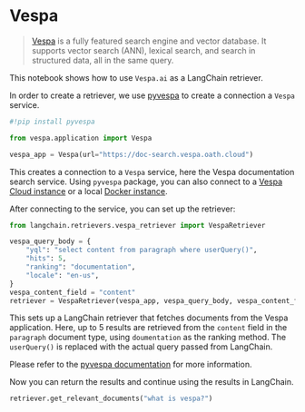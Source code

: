 # Vespa

>[Vespa](https://vespa.ai/) is a fully featured search engine and vector database. It supports vector search (ANN), lexical search, and search in structured data, all in the same query.

This notebook shows how to use `Vespa.ai` as a LangChain retriever.

In order to create a retriever, we use [pyvespa](https://pyvespa.readthedocs.io/en/latest/index.html) to
create a connection a `Vespa` service.


```python
#!pip install pyvespa
```


```python
from vespa.application import Vespa

vespa_app = Vespa(url="https://doc-search.vespa.oath.cloud")
```

This creates a connection to a `Vespa` service, here the Vespa documentation search service.
Using `pyvespa` package, you can also connect to a
[Vespa Cloud instance](https://pyvespa.readthedocs.io/en/latest/deploy-vespa-cloud.html)
or a local
[Docker instance](https://pyvespa.readthedocs.io/en/latest/deploy-docker.html).


After connecting to the service, you can set up the retriever:


```python
from langchain.retrievers.vespa_retriever import VespaRetriever

vespa_query_body = {
    "yql": "select content from paragraph where userQuery()",
    "hits": 5,
    "ranking": "documentation",
    "locale": "en-us",
}
vespa_content_field = "content"
retriever = VespaRetriever(vespa_app, vespa_query_body, vespa_content_field)
```

This sets up a LangChain retriever that fetches documents from the Vespa application.
Here, up to 5 results are retrieved from the `content` field in the `paragraph` document type,
using `doumentation` as the ranking method. The `userQuery()` is replaced with the actual query
passed from LangChain.

Please refer to the [pyvespa documentation](https://pyvespa.readthedocs.io/en/latest/getting-started-pyvespa.html#Query)
for more information.

Now you can return the results and continue using the results in LangChain.


```python
retriever.get_relevant_documents("what is vespa?")
```
